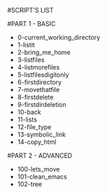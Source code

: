 #SCRIPT'S LIST


#PART 1 - BASIC 
* 0-current_working_directory 
* 1-listit 
* 2-bring_me_home 
* 3-listfiles 
* 4-listmorefiles 
* 5-listfilesdigitonly 
* 6-firstdirectory 
* 7-movethatfile 
* 8-firstdelete 
* 9-firstdirdeletion 
* 10-back 
* 11-lists 
* 12-file_type 
* 13-symbolic_link 
* 14-copy_html 


#PART 2 - ADVANCED 
* 100-lets_move 
* 101-clean_emacs
* 102-tree


 